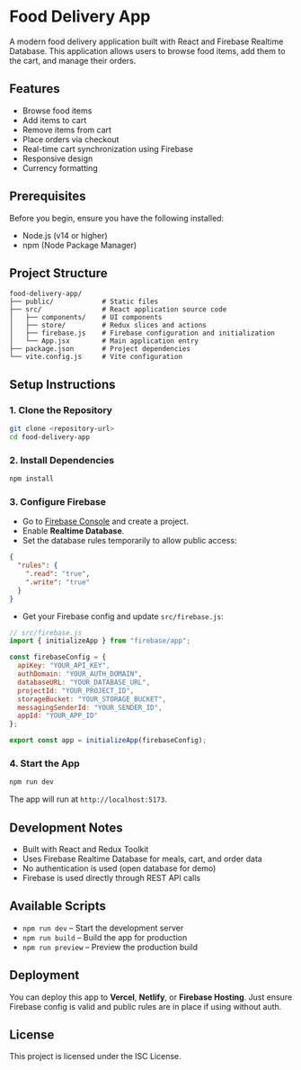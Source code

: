 # Food Delivery App

A modern food delivery application built with React and Firebase Realtime Database. This application allows users to browse food items, add them to the cart, and manage their orders.

## Features

- Browse food items
- Add items to cart
- Remove items from cart
- Place orders via checkout
- Real-time cart synchronization using Firebase
- Responsive design
- Currency formatting

## Prerequisites

Before you begin, ensure you have the following installed:

- Node.js (v14 or higher)
- npm (Node Package Manager)

## Project Structure

```
food-delivery-app/
├── public/            # Static files
├── src/               # React application source code
│   ├── components/    # UI components
│   ├── store/         # Redux slices and actions
│   ├── firebase.js    # Firebase configuration and initialization
│   └── App.jsx        # Main application entry
├── package.json       # Project dependencies
└── vite.config.js     # Vite configuration
```

## Setup Instructions

### 1. Clone the Repository

```bash
git clone <repository-url>
cd food-delivery-app
```

### 2. Install Dependencies

```bash
npm install
```

### 3. Configure Firebase

- Go to [Firebase Console](https://console.firebase.google.com/) and create a project.
- Enable **Realtime Database**.
- Set the database rules temporarily to allow public access:

```json
{
  "rules": {
    ".read": "true",
    ".write": "true"
  }
}
```

- Get your Firebase config and update `src/firebase.js`:

```js
// src/firebase.js
import { initializeApp } from "firebase/app";

const firebaseConfig = {
  apiKey: "YOUR_API_KEY",
  authDomain: "YOUR_AUTH_DOMAIN",
  databaseURL: "YOUR_DATABASE_URL",
  projectId: "YOUR_PROJECT_ID",
  storageBucket: "YOUR_STORAGE_BUCKET",
  messagingSenderId: "YOUR_SENDER_ID",
  appId: "YOUR_APP_ID"
};

export const app = initializeApp(firebaseConfig);
```

### 4. Start the App

```bash
npm run dev
```

The app will run at `http://localhost:5173`.

## Development Notes

- Built with React and Redux Toolkit
- Uses Firebase Realtime Database for meals, cart, and order data
- No authentication is used (open database for demo)
- Firebase is used directly through REST API calls

## Available Scripts

- `npm run dev` – Start the development server
- `npm run build` – Build the app for production
- `npm run preview` – Preview the production build

## Deployment

You can deploy this app to **Vercel**, **Netlify**, or **Firebase Hosting**. Just ensure Firebase config is valid and public rules are in place if using without auth.

## License

This project is licensed under the ISC License.